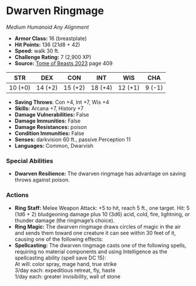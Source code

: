 # Dwarven Ringmage

*Medium* *Humanoid* *Any Alignment*

- **Armor Class:** 16 (breastplate)
- **Hit Points:** 136 (21d8 + 42)
- **Speed:** walk 30 ft.
- **Challenge Rating:** 7 (2,900 XP)
- **Source:** [Tome of Beasts 2023](https://koboldpress.com/kpstore/product/tome-of-beasts-1-2023-edition/) page 409

| STR | DEX | CON | INT | WIS | CHA |
| --- | --- | --- | --- | --- | --- |
| 10 (+0) | 14 (+2) | 15 (+2) | 18 (+4) | 12 (+1) | 9 (-1) |

- **Saving Throws**: Con +4, Int +7, Wis +4
- **Skills:** Arcana +7, History +7
- **Damage Vulnerabilities:** False
- **Damage Immunities:** False
- **Damage Resistances:** poison
- **Condition Immunities:** False
- **Senses:** darkvision 60 ft., passive Perception 11
- **Languages:** Common, Dwarvish

### Special Abilities

- **Dwarven Resilience:** The dwarven ringmage has advantage on saving throws against poison.

### Actions

- **Ring Staff:** Melee Weapon Attack: +5 to hit, reach 5 ft., one target. Hit: 5 (1d6 + 2) bludgeoning damage plus 10 (3d6) acid, cold, fire, lightning, or thunder damage (the ringmage’s choice).
- **Ring Magic:** The dwarven ringmage draws circles of magic in the air and sends them toward one creature it can see within 30 feet of it, causing one of the following effects:
- **Spellcasting:** The dwarven ringmage casts one of the following spells, requiring no material components and using Intelligence as the spellcasting ability (spell save DC 15):<br>At will: color spray, mage hand, true strike<br>3/day each: expeditious retreat, fly, haste<br>1/day each: greater invisibility, wall of stone
